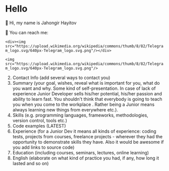 # Hello

👋 Hi, my name is Jahongir Hayitov

📨 You can reach me:

`<div><img src="https://upload.wikimedia.org/wikipedia/commons/thumb/8/82/Telegram_logo.svg/640px-Telegram_logo.svg.png"/></div>`

`<img src="https://upload.wikimedia.org/wikipedia/commons/thumb/8/82/Telegram_logo.svg/640px-Telegram_logo.svg.png"/>`

2. Contact Info (add several ways to contact you)
3. Summary (your goal, wishes, reveal what is important for you, what do you want and why.
   Some kind of self-presentation. In case of lack of experience Junior Developer sells his/her potential, his/her passion and ability to learn fast. You shouldn't think that everybody is going to teach you when you come to the workplace . Rather being a Junior means always
   learning new things from everywhere etc.).
4. Skills (e.g. programming languages, frameworks, methodologies, version control, tools etc.)
5. Code examples (LATEST)
6. Experience (for a Junior Dev it means all kinds of experience: coding tests, projects from courses,
   freelance projects - wherever they had the opportunity to demonstrate skills they have.
   Also it would be awesome if you add links to source code)
7. Education (including courses, seminars, lectures, online learning)
8. English (elaborate on what kind of practice you had, if any, how long it lasted and so on)
